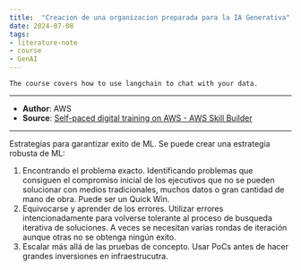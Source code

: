 ```yaml
---
title:  "Creacion de una organizacion preparada para la IA Generativa"
date: 2024-07-08
tags: 
- literature-note 
- course
- GenAI
---
```


```
The course covers how to use langchain to chat with your data.
```

***
- **Author**: AWS
- **Source**: [Self-paced digital training on AWS - AWS Skill Builder](https://explore.skillbuilder.aws/learn/course/18417/play/99549/creacion-de-una-organizacion-preparada-para-la-ia-generativa-espanol-de-espana-building-a-generative-ai-ready-organization-spanish-from-spain)
***

Estrategias para garantizar exito de ML. Se puede crear una estrategia robusta de ML:
1. Encontrando el problema exacto. Identificando problemas que consiguen el compromiso inicial de los ejecutivos que no se pueden solucionar con medios tradicionales, muchos datos o gran cantidad de mano de obra. Puede ser un Quick Win.
2. Equivocarse y aprender de los errores. Utilizar errores intencionadamente para volverse tolerante al proceso de busqueda iterativa de soluciones. A veces se necesitan varias rondas de iteración aunque otras no se obtenga ningún exito.
3. Escalar más allá de las pruebas de concepto. Usar PoCs antes de hacer grandes inversiones en infraestrucutra.

